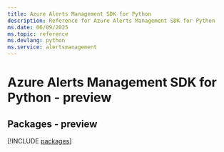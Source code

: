 ```yaml
---
title: Azure Alerts Management SDK for Python
description: Reference for Azure Alerts Management SDK for Python
ms.date: 06/09/2025
ms.topic: reference
ms.devlang: python
ms.service: alertsmanagement
---
```

# Azure Alerts Management SDK for Python - preview
## Packages - preview
[!INCLUDE [packages](alerts-management-index.md)]